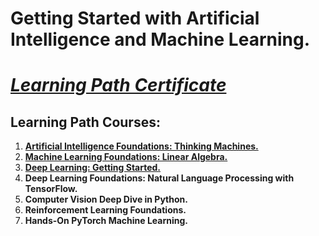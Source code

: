 # Getting Started with Artificial Intelligence and Machine Learning. 
# [*Learning Path Certificate*]()

## Learning Path Courses: 

1. [**Artificial Intelligence Foundations: Thinking Machines.**](https://github.com/alshubati99/AI-ML-Foundations/tree/master/Thinking-Machines)
2. [**Machine Learning Foundations: Linear Algebra.**](https://github.com/alshubati99/AI-ML-Foundations/tree/master/Linear%20Algebra)
3. [**Deep Learning: Getting Started.**](https://github.com/alshubati99/AI-ML-Foundations/tree/master/Deep%20Learning)
4. **Deep Learning Foundations: Natural Language Processing with TensorFlow.**
5. **Computer Vision Deep Dive in Python.**
6. **Reinforcement Learning Foundations.**
7. **Hands-On PyTorch Machine Learning.** 
